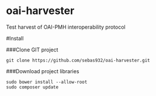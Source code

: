 # oai-harvester
Test harvest of OAI-PMH interoperability protocol

#Install

###Clone GIT project
```
git clone https://github.com/sebas932/oai-harvester.git
```

###Download project libraries
```
sudo bower install --allow-root
sudo composer update
```
